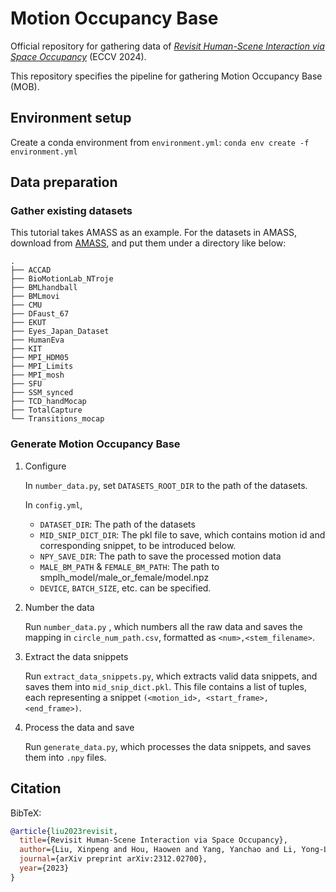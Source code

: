# Motion Occupancy Base 

Official repository for gathering data of [*Revisit Human-Scene Interaction via Space Occupancy*](https://arxiv.org/abs/2312.02700) (ECCV 2024).

This repository specifies the pipeline for gathering Motion Occupancy Base (MOB).

## Environment setup

Create a conda environment from `environment.yml`: `conda env create -f environment.yml`

## Data preparation

### Gather existing datasets

This tutorial takes AMASS as an example. For the datasets in AMASS, download from [AMASS](https://amass.is.tue.mpg.de/), and put them under a directory like below:

```
.
├── ACCAD
├── BioMotionLab_NTroje
├── BMLhandball
├── BMLmovi
├── CMU
├── DFaust_67
├── EKUT
├── Eyes_Japan_Dataset
├── HumanEva
├── KIT
├── MPI_HDM05
├── MPI_Limits
├── MPI_mosh
├── SFU
├── SSM_synced
├── TCD_handMocap
├── TotalCapture
└── Transitions_mocap
```

### Generate Motion Occupancy Base

1. Configure

    In `number_data.py`, set `DATASETS_ROOT_DIR` to the path of the datasets.

    In `config.yml`,

    - `DATASET_DIR`: The path of the datasets
    - `MID_SNIP_DICT_DIR`: The pkl file to save, which contains motion id and corresponding snippet, to be introduced below.
    - `NPY_SAVE_DIR`: The path to save the processed motion data
    - `MALE_BM_PATH` & `FEMALE_BM_PATH`: The path to smplh_model/male_or_female/model.npz
    - `DEVICE`, `BATCH_SIZE`, etc. can be specified.

1. Number the data

    Run `number_data.py` , which numbers all the raw data and saves the mapping in `circle_num_path.csv`, formatted as `<num>,<stem_filename>`.

2. Extract the data snippets

    Run `extract_data_snippets.py`, which extracts valid data snippets, and saves them into `mid_snip_dict.pkl`.
    This file contains a list of tuples, each representing a snippet `(<motion_id>, <start_frame>, <end_frame>)`.

3. Process the data and save

    Run `generate_data.py`, which processes the data snippets, and saves them into `.npy` files.

## Citation

BibTeX:

```BibTeX
@article{liu2023revisit,
  title={Revisit Human-Scene Interaction via Space Occupancy},
  author={Liu, Xinpeng and Hou, Haowen and Yang, Yanchao and Li, Yong-Lu and Lu, Cewu},
  journal={arXiv preprint arXiv:2312.02700},
  year={2023}
}
```